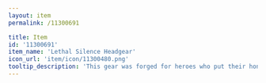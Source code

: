 ```yaml
---
layout: item
permalink: /11300691

title: Item
id: '11300691'
item_name: 'Lethal Silence Headgear'
icon_url: 'item/icon/11300480.png'
tooltip_description: 'This gear was forged for heroes who put their honor on the line and competed with their all!'
---
```

